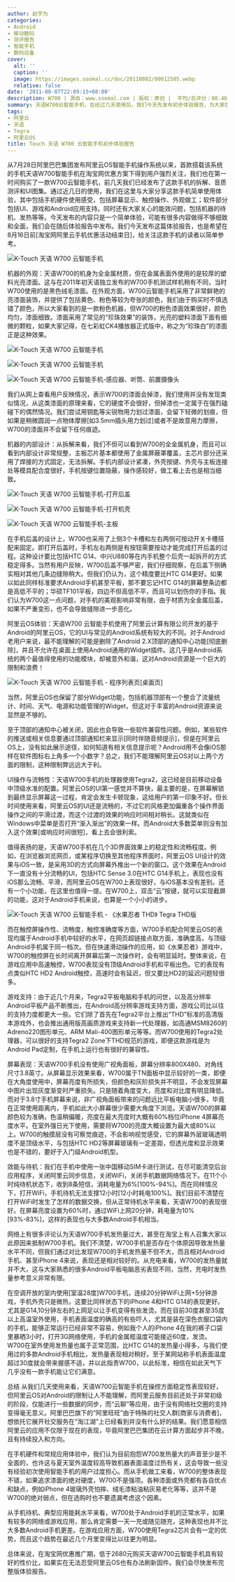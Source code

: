 ```yaml
---
author: 赵宇为
categories:
- Android
- 移动数码
- 测评报告
- 智能手机
- 数码设备
cover:
  alt: ''
  caption: ''
  image: https://images.soomal.cc/doc/20110802/00012505.webp
  relative: false
date: '2011-08-07T22:09:15+08:00'
description: W700 | 源自：www.soomal.com | 版权：原创 |  平均/总评分：08.46/93
summary: 天语W700云智能手机，在经过几天使用后，我们今天先发布初步体验报告，为大家在8月16日优惠期前选购这款手机提供参考。其中包括手机硬件使用感受，包括屏幕显示、触控操作、外观做工；软件部分包括UI、游戏和Android应用支持。同时还有大家关心的能效问题，包括机器的待机、发热等等……
tags:
- 阿里云
- 天语
- Tegra
- 阿里云OS
title: Touch 天语 W700 云智能手机初步体验报告
---
```


从7月28日阿里巴巴集团发布阿里云OS智能手机操作系统以来，首款搭载该系统的手机天语W700智能手机在淘宝网优惠方案下得到用户强烈关注，我们也在第一时间购买了一款W700云智能手机，前几天我们已经发布了这款手机的拆解、音质测评和UI图集。通过近几日的使用，我们在这里与大家分享这款手机简单使用体验，其中包括手机硬件使用感受，包括屏幕显示、触控操作、外观做工；软件部分包括UI、游戏和Android应用支持。同时还有大家关心的能效问题，包括机器的待机、发热等等。今天发布的内容只是一个简单体验，可能有很多内容做得不够细致和全面，我们会在随后体验报告中发布。我们今天发布这篇体验报告，也是希望在8月16日前[淘宝网阿里云手机优惠活动结束日]，给关注这款手机的读者以简单参考。

![K-Touch 天语 W700 云智能手机](https://images.soomal.cc/doc/20110801/00012487.webp)




机器的外观：天语W700的机身为全金属材质，但在金属表面外使用的是较厚的塑料光亮漆面。这与在2011年初天语独立发布的W700手机测试样机稍有不同，当时W700使用的是黑色绒毛漆面。在外观方面，W700云智能手机采用了非常鲜艳的亮漆面装饰，并提供了包括黄色、粉色等较为夸张的颜色，我们由于购买时不慎选错了颜色，所以大家看到的是一款粉色机器，但W700的粉色漆面效果很好，颜色均匀，漆面细致。漆面采用了常见的“珍珠效果”的装饰，光亮的塑料漆面下面有细微的颗粒，如果大家记得，在七彩虹CK4播放器正式版中，称之为“珍珠白”的漆面正是这种效果。

![K-Touch 天语 W700 云智能手机](https://images.soomal.cc/doc/20110802/00012504.webp)




![K-Touch 天语 W700 云智能手机](https://images.soomal.cc/doc/20110802/00012505.webp)




![K-Touch 天语 W700 云智能手机-感应器、听筒、前置摄像头](https://images.soomal.cc/doc/20110802/00012509.webp)




我们从网上查看用户反映情况，表示W700的漆面会掉漆，我们使用并没有发现类似情况，从这类漆面的原理来看，它的硬度不会很好，但掉漆也一定属于在强烈磕碰下的偶然情况。我们尝试用钥匙等尖锐物用力划过漆面，会留下轻微的划痕，但如果是稍微圆润一点物体摩擦[如3.5mm插头用力划过]或者不是故意用力摩擦，W700的漆面并不会留下任何痕迹。

机器的内部设计：从拆解来看，我们不但可以看到W700的全金属机身，而且可以看到内部设计非常规整，主板芯片基本都使用了金属屏蔽罩覆盖，主芯片部分还采用了焊接的方式固定，无法拆解。手机内部设计紧凑，外壳按键、外壳与主板连接处等模具配合度很好，手机按键位置隐蔽，操作感较好，做工看上去也是相当细致。

![K-Touch 天语 W700 云智能手机-打开后盖](https://images.soomal.cc/doc/20110802/00012511.webp)




![K-Touch 天语 W700 云智能手机-打开机壳](https://images.soomal.cc/doc/20110802/00012512.webp)




![K-Touch 天语 W700 云智能手机-主板](https://images.soomal.cc/doc/20110802/00012513.webp)




在手机后盖的设计上，W700也采用了上侧3个卡槽和左右两侧可按动开关卡槽搭配来固定。即打开后盖时，手机左右两侧是有按钮需要按动才能完成打开后盖的过程。这种设计要比包括HTC G14、中兴U880等在内手机整个后壳一起拆开的方式稳定得多。当然有用户反映，W700后盖不够严密，我们仔细观察，在后盖下侧确实相对其他几条边缝隙稍大。但我们仍认为，这个精度要比HTC G14更好。如果以如此同样标准要求Android手机甚至平板，那不要忘记HTC G14的屏幕整条边都是高低不平的；华硕TF101平板，四边不但高低不平，而且可以划伤你的手指。我们认为W700这一点问题，对手机的美观影响非常有限，由于材质为全金属后盖，如果不严重变形，也不会导致缝隙进一步恶化。


阿里云OS体验：天语W700 云智能手机使用了阿里云计算有限公司开发的基于Android的阿里云OS，它的UI与常见的Android系统有较大的不同。对于Android老用户来说，最不能理解的可能是删除了Android 2.X顶部的通知中心功能[彻底删除]，并且不允许在桌面上使用Android通用的Widget插件。这几乎是Android系统的两个最值得使用的功能模块，却被意外和谐，这对Android资源是一个巨大的限制和浪费！

![K-Touch 天语 W700 云智能手机 - 程序列表页[桌面页]](https://images.soomal.cc/doc/20110801/00012458.webp)




当然，阿里云OS也保留了部分Widget功能，包括机器顶部有一个整合了流量统计、时间、天气、电源和功能管理的Widget，但这对于丰富的Android资源来说显然是不够的。

至于顶部的通知中心被关闭，因此也会导致一些软件兼容性问题。例如，某些软件的推送或相关信息要通过顶部通知栏来显示[同时伴随音频提示]，但是在阿里云OS上，没有如此展示途径，如何知道有相关信息提示呢？Android用不会像iOS那样在软件图标右上角多一个小数字？总之，我们不能理解阿里云OS对以上两个方面的限制，这种限制弊远远大于利。

UI操作与流畅性：天语W700手机的处理器使用Tegra2，这已经是目前移动设备中顶级水准的配置。阿里云OS的UI第一感觉并不算快，最主要的是，在屏幕解锁到最终显示屏幕这一过程，肯定会发生卡顿现象，这给用户的第一印象不好。但长时间使用来看，阿里云OS的UI还是流畅的，不过它的风格更加偏重各个操作界面操作之间的平滑过渡，而这个过渡的效果的响应时间相对稍长。这就类似在Windows中菜单是否打开“渐入渐出”的效果一样。而Android大多数菜单则没有加入这个效果[或响应时间很短]，看上去会很利索。

值得表扬的是，天语W700手机在几个3D界面效果上的稳定性和流畅程度。例如，在浏览器浏览网页，或某程序切换至其他程序界面时，阿里云OS UI设计的效果与iOS一致，是采用3D的方式向屏幕外推出一个新的窗口。这个效果在Android下一直没有十分流畅的UI，包括HTC Sense 3.0在HTC G14手机上，表现也没有iOS那么流畅、平滑，而阿里云OS在W700上表现很好，与iOS基本没有差别。还有一个小功能，在这里也值得一提。在W700上，双击“云”按键，就可以实现截屏的功能，这对于Android手机来说，也算是一个小小的进步。

![K-Touch 天语 W700 云智能手机 - 《水果忍者 THD》 Tegra THD版](https://images.soomal.cc/doc/20110801/00012480.webp)




而在触控屏操作性、流畅度，触控准确度等方面，W700手机配合阿里云OS的表现均属于Android手机中较好的水平，在网页超链接点取方面，准确度高，与顶级Android手机属于同一档次。但在快速滑动操作的应用，如《水果忍者》游戏中，W700的触控屏在长时间离开屏幕后第一次操作时，会有明显延时。整体来说，在游戏应用中高速触控，W700表现没有顶级Android手机和平板出色。它的表现有点类似HTC HD2 Android触控，高速时会有延迟，但又要比HD2的延迟问题轻很多。

游戏支持：由于近几个月来，Tegra2平板电脑和手机的问世，以及高分辨率Android平板产品不断推出，在Android高分辨率游戏支持方面，游戏公司比以往的支持力度都更大一些。它们除了首先在Tegra2平台上推出“THD”标准的高清版本游戏外，也会推出通用版高画质游戏来支持新一代处理器，如高通MSM8260的Adreno220图形单元、ARM Mali-400图形单元等等。而W700使用的Tegra2处理器，可以很好的支持Tegra2 Zone下THD规范的游戏，即便这款游戏是为Android Pad定制，在手机上运行也有很好的兼容性。


屏幕表现：天语W700手机没有使用广视角面板，屏幕分辨率800X480、对角线尺寸3.8英寸。从屏幕显示效果来看，W700属于TN面板中显示较好的一类，即便在大角度使用中，屏幕亮度有所损失，但颜色和灰阶损失并不明显，不会发现屏幕中图片出现灰度渐变时严重损失。只是随着角度变大，亮度和对比度有明显降低。而对于3.8寸手机屏幕来说，非广视角面板带来的问题远比平板电脑小很多，毕竟在正常使用距离内，手机如此大小屏幕很少需要大角度下浏览。天语W700的屏幕颜色较为准确，色温稍偏暖，亮度在最大亮度时大概有60%档位iPhone 4屏幕亮度水平。在室外强日光下使用，需要将W700的亮度大概设置为最大或80%以上。W700的触摸层没有可察觉痕迹，不会影响视觉感受，它的屏幕外层玻璃透明度不是顶级水平，与包括HTC HD2等屏幕玻璃有一定差距，但透光度和显示效果也是不错的，要好于入门级Android机型。


效能与待机：我们在手机中使用一张中国移动SIM卡进行测试，在尽可能清空后台应用程序，关闭阿里云同步信息，关闭WiFi，关闭手机数据网络情况下。在11个小时纯待机状态下，收到8条短信，消耗电量为6%[100%-94%]。而在同样情况下，打开WiFi，手机待机无法支撑12小时[12小时耗电100%]。我们目前不清楚在打开WiFi时发生了怎样的数据交换，但从正常待机水平来看，天语W700的表现很好。在屏幕亮度设置为60%时，通过WiFi上网20分钟，耗电量为10%[93%-83%]，这样的表现也与大多数Android手机相当。

网络上有很多评论认为天语W700手机发热量过大，甚至在淘宝上有人召集大家以此原因来抵制W700手机。我们不清楚，W700手机是否存在个体原因导致发热量水平不同，但我们通过对比发现W700的手机发热量不但不大，而且相对Android手机、甚至iPhone 4来说，表现还是相对较好的。从充电来看，W700的发热量就并不大，这与大家熟悉的很多Android平板电脑恶劣表现不同，当然，充电时发热量参考意义非常有限。

在空调开放的室内使用[室温28度]W700手机，连续20分钟WiFi上网+5分钟游戏，手机外壳只是微热，这要比同样状态下的iPhone 4和HTC G14的表现更好。尤其是G14,10分钟左右的上网足以让手机变得有些发烫。而在目前30度甚至35度以上高温室外使用，手机表面温度的确高的有些吓人，尤其是装在深色衣服口袋内的手机，能够正常运行已经非常不容易，例如我个人的iPhone 4在我的裤子口袋里暴晒3小时，打开3G网络使用，手机的金属框温度可能接近60度，发烫。W700在室外使用发热量也属于正常范围，比HTC G14的发热量小得多，与我们使用过的多款Android手机相比，发热量表现相对稍好。至于某网站称手机表面温度超过30度就会带来握感不适，并以此指责W700，以此标准，相信在如此天气下几乎没有一款手机能让它们满意。

总结
从我们几天使用来看，天语W700云智能手机在操控方面稳定性表现较好，但阿里云OS对Android的限制让人不能理解，而阿里云服务目前还处于非常初级的阶段，仅能进行一些数据的同步，而“云聊”等应用，由于没有网络社交圈的支持变得毫无意义。阿里巴巴旗下的“阿里旺旺”由于特殊的社交人群[商家与消费者]，想依托它展开社交服务在“淘江湖”上已经看到并没有什么好的结果。我们愿意相信阿里云的应用不仅限于现在的表现，毕竟阿里巴巴集团在云计算方面起步并不晚，且有持续投入和方向。

在手机硬件和常规应用体验中，我们认为目前抱怨W700发热量大的声音至少是不全面的，也许这与夏天室外温度较高导致机器表面温度过热有关，这会导致一些没有经验初次使用智能手机的用户过度担心。而从手机做工来看，W700的整体表现不错，如果追求漆面的绝对硬度，W700不是强项。各种漆面或外壳都有各自优点和缺点，例如iPhone 4玻璃外壳怕摔、绒毛漆粘油粘灰易老化等等，这并不是W700的绝对弱点，但在选购时也不要遗漏考虑这个因素。

从手机待机、典型应用能耗水平来看，W700处于Android手机的正常水平，如果有较多的网络或游戏应用，那么肯定需要一天一充或随见随充，这种表现也并不比大多数Android手机更差。在游戏应用方面，W700使用Tegra2芯片会有一定的优势，而且这个趋势在最近几个月里变得比以往更为明显。

总体来说，在淘宝网优惠推广期，低于2680元购买天语W700云智能手机具有较好的性价比，如果实在无法忍受阿里云OS也有办法刷新固件。我们会尽快发布完整版体验报告。